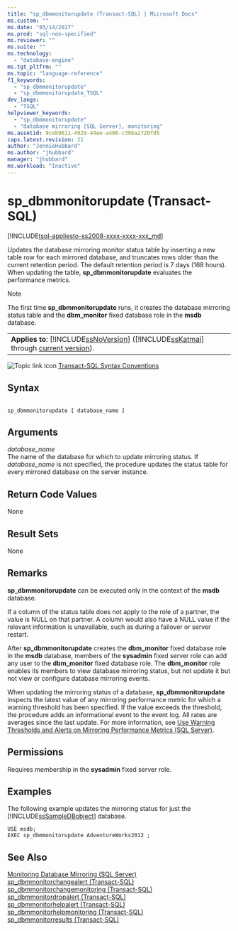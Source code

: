 ```yaml
---
title: "sp_dbmmonitorupdate (Transact-SQL) | Microsoft Docs"
ms.custom: ""
ms.date: "03/14/2017"
ms.prod: "sql-non-specified"
ms.reviewer: ""
ms.suite: ""
ms.technology: 
  - "database-engine"
ms.tgt_pltfrm: ""
ms.topic: "language-reference"
f1_keywords: 
  - "sp_dbmmonitorupdate"
  - "sp_dbmmonitorupdate_TSQL"
dev_langs: 
  - "TSQL"
helpviewer_keywords: 
  - "sp_dbmmonitorupdate"
  - "database mirroring [SQL Server], monitoring"
ms.assetid: 9ceb9611-4929-44ee-a406-c39ba2720fd5
caps.latest.revision: 21
author: "JennieHubbard"
ms.author: "jhubbard"
manager: "jhubbard"
ms.workload: "Inactive"
---
```

# sp_dbmmonitorupdate (Transact-SQL)
[!INCLUDE[tsql-appliesto-ss2008-xxxx-xxxx-xxx_md](../../includes/tsql-appliesto-ss2008-xxxx-xxxx-xxx-md.md)]

  Updates the database mirroring monitor status table by inserting a new table row for each mirrored database, and truncates rows older than the current retention period. The default retention period is 7 days (168 hours). When updating the table, **sp_dbmmonitorupdate** evaluates the performance metrics.  
  
> [!NOTE]  
>  The first time **sp_dbmmonitorupdate** runs, it creates the database mirroring status table and the **dbm_monitor** fixed database role in the **msdb** database.  
  
||  
|-|  
|**Applies to**: [!INCLUDE[ssNoVersion](../../includes/ssnoversion-md.md)] ([!INCLUDE[ssKatmai](../../includes/sskatmai-md.md)] through [current version](http://go.microsoft.com/fwlink/p/?LinkId=299658)).|  
  
 ![Topic link icon](../../database-engine/configure-windows/media/topic-link.gif "Topic link icon") [Transact-SQL Syntax Conventions](../../t-sql/language-elements/transact-sql-syntax-conventions-transact-sql.md)  
  
## Syntax  
  
```  
  
sp_dbmmonitorupdate [ database_name ]  
```  
  
## Arguments  
 *database_name*  
 The name of the database for which to update mirroring status. If *database_name* is not specified, the procedure updates the status table for every mirrored database on the server instance.  
  
## Return Code Values  
 None  
  
## Result Sets  
 None  
  
## Remarks  
 **sp_dbmmonitorupdate** can be executed only in the context of the **msdb** database.  
  
 If a column of the status table does not apply to the role of a partner, the value is NULL on that partner. A column would also have a NULL value if the relevant information is unavailable, such as  during a failover or server restart.  
  
 After **sp_dbmmonitorupdate** creates the **dbm_monitor** fixed database role in the **msdb** database, members of the **sysadmin** fixed server role can add any user to the **dbm_monitor** fixed database role. The **dbm_monitor** role enables its members to view database mirroring status, but not update it but not view or configure database mirroring events.  
  
 When updating the mirroring status of a database, **sp_dbmmonitorupdate** inspects the latest value of any mirroring performance metric for which a warning threshold has been specified. If the value exceeds the threshold, the procedure adds an informational event to the event log. All rates are averages since the last update. For more information, see [Use Warning Thresholds and Alerts on Mirroring Performance Metrics &#40;SQL Server&#41;](../../database-engine/database-mirroring/use-warning-thresholds-and-alerts-on-mirroring-performance-metrics-sql-server.md).  
  
## Permissions  
 Requires membership in the **sysadmin** fixed server role.  
  
## Examples  
 The following example updates the mirroring status for just the [!INCLUDE[ssSampleDBobject](../../includes/sssampledbobject-md.md)] database.  
  
```  
USE msdb;  
EXEC sp_dbmmonitorupdate AdventureWorks2012 ;  
```  
  
## See Also  
 [Monitoring Database Mirroring &#40;SQL Server&#41;](../../database-engine/database-mirroring/monitoring-database-mirroring-sql-server.md)   
 [sp_dbmmonitorchangealert &#40;Transact-SQL&#41;](../../relational-databases/system-stored-procedures/sp-dbmmonitorchangealert-transact-sql.md)   
 [sp_dbmmonitorchangemonitoring &#40;Transact-SQL&#41;](../../relational-databases/system-stored-procedures/sp-dbmmonitorchangemonitoring-transact-sql.md)   
 [sp_dbmmonitordropalert &#40;Transact-SQL&#41;](../../relational-databases/system-stored-procedures/sp-dbmmonitordropalert-transact-sql.md)   
 [sp_dbmmonitorhelpalert &#40;Transact-SQL&#41;](../../relational-databases/system-stored-procedures/sp-dbmmonitorhelpalert-transact-sql.md)   
 [sp_dbmmonitorhelpmonitoring &#40;Transact-SQL&#41;](../../relational-databases/system-stored-procedures/sp-dbmmonitorhelpmonitoring-transact-sql.md)   
 [sp_dbmmonitorresults &#40;Transact-SQL&#41;](../../relational-databases/system-stored-procedures/sp-dbmmonitorresults-transact-sql.md)  
  
  
